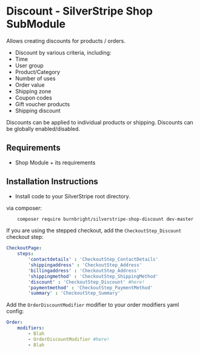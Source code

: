 # Discount - SilverStripe Shop SubModule

Allows creating discounts for products / orders.

 * Discount by various criteria, including:
  * Time
  * User group
  * Product/Category
  * Number of uses
  * Order value
  * Shipping zone
 * Coupon codes
 * Gift voucher products
 * Shipping discount

Discounts can be applied to individual products or shipping.
Discounts can be globally enabled/disabled.

## Requirements

 * Shop Module + its requirements

## Installation Instructions

 * Install code to your SilverStripe root directory.

via composer:

```sh
	composer require burnbright/silverstripe-shop-discount dev-master
```

If you are using the stepped checkout, add the `CheckoutStep_Discount` checkout step:

```yaml
CheckoutPage:
	steps:
		'contactdetails' : 'CheckoutStep_ContactDetails'
		'shippingaddress' : 'CheckoutStep_Address'
		'billingaddress' : 'CheckoutStep_Address'
		'shippingmethod' : 'CheckoutStep_ShippingMethod'
		'discount' : 'CheckoutStep_Discount' #here!
		'paymentmethod' : 'CheckoutStep_PaymentMethod'
		'summary' : 'CheckoutStep_Summary'
```
 
 Add the `OrderDiscountModifier` modifier to your order modifiers yaml config:

```yaml
Order:
	modifiers:
		- Blah
		- OrderDiscountModifier #here!
		- Blah
```
